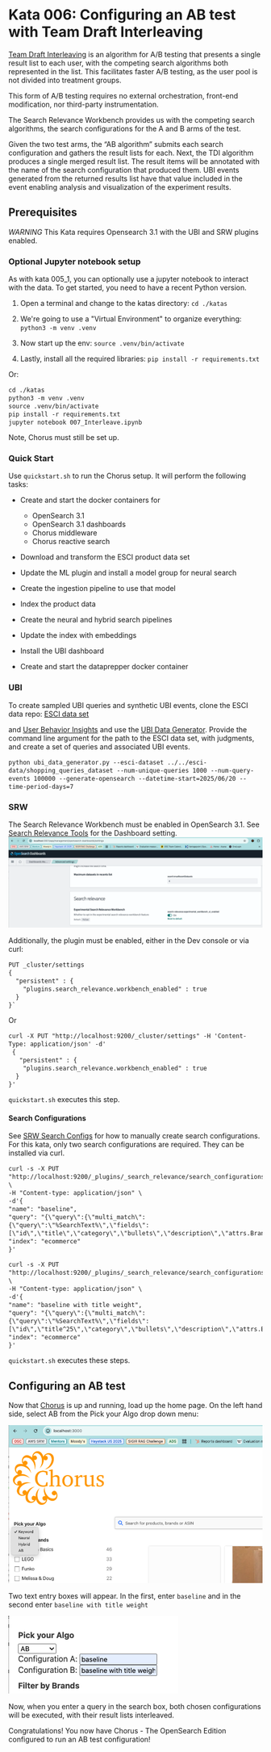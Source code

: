 # Kata 006: Configuring an AB test with Team Draft Interleaving
[Team Draft Interleaving](https://dl.acm.org/doi/abs/10.1145/2806416.2806477) is an algorithm for A/B testing that presents a single result list to each user, with the competing search algorithms both represented in the list. This facilitates faster A/B testing, as the user pool is not divided into treatment groups.

This form of A/B testing requires no external orchestration, front-end modification, nor third-party instrumentation.

The Search Relevance Workbench provides us with the competing search algorithms, the search configurations for the A and B arms of the test.

Given the two test arms, the “AB algorithm” submits each search configuration and gathers the result lists for each. Next, the TDI algorithm produces a single merged result list. The result items will be annotated with the name of the search configuration that produced them. UBI events generated from the returned results list have that value included in the event enabling analysis and visualization of the experiment results.

## Prerequisites
_WARNING_  This Kata requires Opensearch 3.1 with the UBI and SRW plugins enabled.

### Optional Jupyter notebook setup
As with kata 005_1, you can optionally use a jupyter notebook to interact with the data.
To get started, you need to have a recent Python version.

1. Open a terminal and change to the katas directory: `cd ./katas`

1. We're going to use a "Virtual Environment" to organize everything: `python3 -m venv .venv`

1. Now start up the env: `source .venv/bin/activate`

1. Lastly, install all the required libraries: `pip install -r requirements.txt`

Or:

```
cd ./katas
python3 -m venv .venv
source .venv/bin/activate
pip install -r requirements.txt
jupyter notebook 007_Interleave.ipynb
```
Note, Chorus must still be set up.

### Quick Start
Use `quickstart.sh` to run the Chorus setup. It will perform the following tasks:
* Create and start the docker containers for
  * OpenSearch 3.1
  * OpenSearch 3.1 dashboards
  * Chorus middleware
  * Chorus reactive search

* Download and transform the ESCI product data set
* Update the ML plugin and install a model group for neural search
* Create the ingestion pipeline to use that model
* Index the product data
* Create the neural and hybrid search pipelines
* Update the index with embeddings
* Install the UBI dashboard
* Create and start the dataprepper docker container

### UBI

To create sampled UBI queries and synthetic UBI events, clone the ESCI data repo:
[ESCI data set](https://github.com/amazon-science/esci-data.git)

and [User Behavior Insights](https://github.com/opensearch-project/user-behavior-insights/)
and use the 
[UBI Data Generator](https://github.com/opensearch-project/user-behavior-insights/tree/main/ubi-data-generator).
Provide the command line argument for the path to the ESCI data set, with judgments, and create a set of queries and associated UBI events.

```
python ubi_data_generator.py --esci-dataset ../../esci-data/shopping_queries_dataset --num-unique-queries 1000 --num-query-events 100000 --generate-opensearch --datetime-start=2025/06/20 --time-period-days=7
```
### SRW

The Search Relevance Workbench must be enabled in OpenSearch 3.1. See [Search Relevance Tools](https://github.com/opensearch-project/dashboards-search-relevance) 
for the Dashboard setting.
![SRW Setting](images/007_SRW_setting.png)

Additionally, the plugin must be enabled, either in the Dev console or via curl:

```
PUT _cluster/settings
{
  "persistent" : {
    "plugins.search_relevance.workbench_enabled" : true
  }
}`
```
Or
```
curl -X PUT "http://localhost:9200/_cluster/settings" -H 'Content-Type: application/json' -d'
 {
   "persistent" : {
    "plugins.search_relevance.workbench_enabled" : true
  }
}'
```
`quickstart.sh` executes this step.

#### Search Configurations

See [SRW Search Configs](https://docs.opensearch.org/docs/latest/search-plugins/search-relevance/search-configurations/)
for how to manually create search configurations.
 For this kata, only two search configurations are required. They can be installed via curl.

```
curl -s -X PUT "http://localhost:9200/_plugins/_search_relevance/search_configurations" \
-H "Content-type: application/json" \
-d'{
"name": "baseline",
"query": "{\"query\":{\"multi_match\":{\"query\":\"%SearchText%\",\"fields\":[\"id\",\"title\",\"category\",\"bullets\",\"description\",\"attrs.Brand\",\"attrs.Color\"]}}}",
"index": "ecommerce"
}'
```

```
curl -s -X PUT "http://localhost:9200/_plugins/_search_relevance/search_configurations" \
-H "Content-type: application/json" \
-d'{
"name": "baseline with title weight",
"query": "{\"query\":{\"multi_match\":{\"query\":\"%SearchText%\",\"fields\":[\"id\",\"title^25\",\"category\",\"bullets\",\"description\",\"attrs.Brand\",\"attrs.Color\"]}}}",
"index": "ecommerce"
}'
```
`quickstart.sh` executes these steps.
## Configuring an AB test

Now that [Chorus](http://localhost:3000/) is up and running, load up the home page.
On the left hand side, select AB from the Pick your Algo drop down menu:

![Pick AB](images/007_choose_ab.png)

Two text entry boxes will appear. In the first, enter `baseline` and in the second enter
`baseline with title weight`

![Enter Configs](images/007_enter_configs.png)

Now, when you enter a query in the search box, both chosen configurations will be executed, with their result lists interleaved.

Congratulations! You now have Chorus - The OpenSearch Edition configured to run an AB test configuration!
